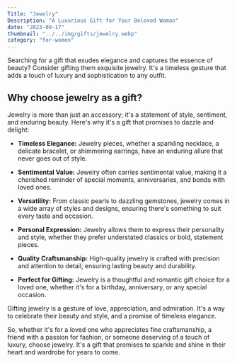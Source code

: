 ```yaml
---
Title: "Jewelry"
Description: "A Luxurious Gift for Your Beloved Woman"
date: "2023-09-17"
thumbnail: "../../img/gifts/jewelry.webp"
category: "for-women"
---
```

Searching for a gift that exudes elegance and captures the essence of beauty? Consider gifting them exquisite jewelry. It's a timeless gesture that adds a touch of luxury and sophistication to any outfit.

## Why choose jewelry as a gift?

Jewelry is more than just an accessory; it's a statement of style, sentiment, and enduring beauty. Here's why it's a gift that promises to dazzle and delight:

- **Timeless Elegance:** Jewelry pieces, whether a sparkling necklace, a delicate bracelet, or shimmering earrings, have an enduring allure that never goes out of style.

- **Sentimental Value:** Jewelry often carries sentimental value, making it a cherished reminder of special moments, anniversaries, and bonds with loved ones.

- **Versatility:** From classic pearls to dazzling gemstones, jewelry comes in a wide array of styles and designs, ensuring there's something to suit every taste and occasion.

- **Personal Expression:** Jewelry allows them to express their personality and style, whether they prefer understated classics or bold, statement pieces.

- **Quality Craftsmanship:** High-quality jewelry is crafted with precision and attention to detail, ensuring lasting beauty and durability.

- **Perfect for Gifting:** Jewelry is a thoughtful and romantic gift choice for a loved one, whether it's for a birthday, anniversary, or any special occasion.

Gifting jewelry is a gesture of love, appreciation, and admiration. It's a way to celebrate their beauty and style, and a promise of timeless elegance.

So, whether it's for a loved one who appreciates fine craftsmanship, a friend with a passion for fashion, or someone deserving of a touch of luxury, choose jewelry. It's a gift that promises to sparkle and shine in their heart and wardrobe for years to come.
